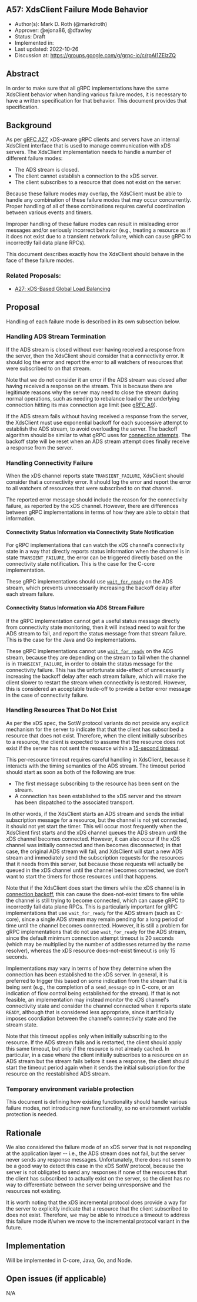 A57: XdsClient Failure Mode Behavior
----
* Author(s): Mark D. Roth (@markdroth)
* Approver: @ejona86, @dfawley
* Status: Draft
* Implemented in: 
* Last updated: 2022-10-26
* Discussion at: https://groups.google.com/g/grpc-io/c/rpAl1ZElzZQ

## Abstract

In order to make sure that all gRPC implementations have the same
XdsClient behavior when handling various failure modes, it is necessary
to have a written specification for that behavior.  This document provides
that specification.

## Background

As per [gRFC A27][A27], xDS-aware gRPC clients and servers have an
internal XdsClient interface that is used to manage communication with
xDS servers.  The XdsClient implementation needs to handle a number of
different failure modes:

- The ADS stream is closed.
- The client cannot establish a connection to the xDS server.
- The client subscribes to a resource that does not exist on the server.

Because these failure modes may overlap, the XdsClient must be able to
handle any combination of these failure modes that may occur concurrently.
Proper handling of all of these combinations requires careful
coordination between various events and timers.

Improper handling of these failure modes can result in misleading error
messages and/or seriously incorrect behavior (e.g., treating a resource
as if it does not exist due to a transient network failure, which can
cause gRPC to incorrectly fail data plane RPCs).

This document describes exactly how the XdsClient should behave in the
face of these failure modes.

### Related Proposals:
* [A27: xDS-Based Global Load Balancing][A27]

[A27]: A27-xds-global-load-balancing.md

## Proposal

Handling of each failure mode is described in its own subsection below.

### Handling ADS Stream Termination

If the ADS stream is closed without ever having received a response from
the server, then the XdsClient should consider that a connectivity
error.  It should log the error and report the error to all watchers of
resources that were subscribed to on that stream.

Note that we do not consider it an error if the ADS stream was closed
after having received a response on the stream.  This is because there
are legitimate reasons why the server may need to close the stream
during normal operations, such as needing to rebalance load or the
underlying connection hitting its max connection age limit (see [gRFC
A9](A9-server-side-conn-mgt.md)).

If the ADS stream fails without having received a response from the
server, the XdsClient must use exponential backoff for each successive
attempt to establish the ADS stream, to avoid overloading the server.
The backoff algorithm should be similar to what gRPC uses for [connection
attempts](https://github.com/grpc/grpc/blob/master/doc/connection-backoff.md).
The backoff state will be reset when an ADS stream attempt does finally
receive a response from the server.

### Handling Connectivity Failure

When the xDS channel reports state `TRANSIENT_FAILURE`, XdsClient should
consider that a connectivity error.  It should log the error and report the
error to all watchers of resources that were subscribed to on that channel.

The reported error message should include the reason for the connectivity
failure, as reported by the xDS channel.  However, there are differences
between gRPC implementations in terms of how they are able to obtain
that information.

#### Connectivity Status Information via Connectivity State Notification

For gRPC implementations that can watch the xDS channel's connectivity state
in a way that directly reports status information when the channel is in
state `TRANSIENT_FAILURE`, the error can be triggered directly based on the
connectivity state notification.  This is the case for the C-core
implementation.

These gRPC implementations should use
[`wait_for_ready`](https://github.com/grpc/grpc/blob/master/doc/wait-for-ready.md)
on the ADS stream, which prevents unnecessarily increasing the backoff
delay after each stream failure.

#### Connectivity Status Information via ADS Stream Failure

If the gRPC implementation cannot get a useful status message directly
from connectivity state monitoring, then it will instead need to wait for
the ADS stream to fail, and report the status message from that stream
failure.  This is the case for the Java and Go implementations.

These gRPC implementations cannot use
[`wait_for_ready`](https://github.com/grpc/grpc/blob/master/doc/wait-for-ready.md)
on the ADS stream, because they are depending on the stream to fail when
the channel is in `TRANSIENT_FAILURE`, in order to obtain the status
message for the connectivity failure.  This has the unfortunate
side-effect of unnecessarily increasing the backoff delay after each
stream failure, which will make the client slower to restart the stream
when connectivity is restored.  However, this is considered an
acceptable trade-off to provide a better error message in the case of
connectivity failure.

### Handling Resources That Do Not Exist

As per the xDS spec, the SotW protocol variants do not provide any
explicit mechanism for the server to indicate that that the client has
subscribed a resource that does not exist.  Therefore, when the client
initially subscribes to a resource, the client is expected to assume that
the resource does not exist if the server has not sent the resource within
a [15-second
timeout](https://www.envoyproxy.io/docs/envoy/latest/api-docs/xds_protocol#knowing-when-a-requested-resource-does-not-exist).

This per-resource timeout requires careful handling in XdsClient, because
it interacts with the timing semantics of the ADS stream.  The timeout
period should start as soon as both of the following are true:

- The first message subscribing to the resource has been sent on the stream.
- A connection has been established to the xDS server and the stream has
  been dispatched to the associated transport.

In other words, if the XdsClient starts an ADS stream and sends the initial
subscription message for a resource, but the channel is not yet connected,
it should not yet start the timer.  This will occur most frequently when the
XdsClient first starts and the xDS channel queues the ADS stream
until the xDS channel becomes connected.  However, it can also occur if
the xDS channel was initially connected and then becomes disconnected; in
that case, the original ADS stream will fail, and XdsClient will start a
new ADS stream and immediately send the subscription requests for the
resources that it needs from this server, but because those requests will
actually be queued in the xDS channel until the channel becomes connected,
we don't want to start the timers for those resources until that happens.

Note that if the XdsClient does start the
timers while the xDS channel is in [connection
backoff](https://github.com/grpc/grpc/blob/master/doc/connection-backoff.md),
this can cause the does-not-exist timers to fire while the channel is
still trying to become connected, which can cause gRPC to incorrectly fail
data plane RPCs.  This is particularly important for gRPC implementations
that use `wait_for_ready` for the ADS stream (such as C-core), since
a single ADS stream may remain pending for a long period of time until
the channel becomes connected.  However, it is still a problem for gRPC
implementations that do not use `wait_for_ready` for the ADS stream, since
the default minimum connection attempt timeout is 20 seconds (which may
be multiplied by the number of addresses returned by the name resolver),
whereas the xDS resource does-not-exist timeout is only 15 seconds.

Implementations may vary in terms of how they determine when the
connection has been established to the xDS server.  In general, it is
preferred to trigger this based on some indication from the stream that
it is being sent (e.g., the completion of a `send_message` op in C-core,
or an indication of flow control being established for the stream).
If that is not feasible, an implementation may instead monitor the xDS
channel's connectivity state and consider the channel connected when it
reports state `READY`, although that is considered less appropriate,
since it artificially imposes coordiation between the channel's
connectivity state and the stream state.

Note that this timeout applies only when initially subscribing to the
resource.  If the ADS stream fails and is restarted, the client should
apply this same timeout, but only if the resource is not already cached.
In particular, in a case where the client initially subscribes to a
resource on an ADS stream but the stream fails before it sees a response,
the client should start the timeout period again when it sends the
initial subscription for the resource on the reestablished ADS stream.

### Temporary environment variable protection

This document is defining how existing functionality should handle
various failure modes, not introducing new functionality, so no environment
variable protection is needed.

## Rationale

We also considered the failure mode of an xDS server that is not
responding at the application layer -- i.e., the ADS stream does not
fail, but the server never sends any response messages.  Unfortunately,
there does not seem to be a good way to detect this case in the xDS SotW
protocol, because the server is not obligated to send any responses if
none of the resources that the client has subscribed to actually exist
on the server, so the client has no way to differentiate between the
server being unresponsive and the resources not existing.

It is worth noting that the xDS incremental protocol does provide a way
for the server to explicitly indicate that a resource that the client
subscribed to does not exist.  Therefore, we may be able to introduce a
timeout to address this failure mode if/when we move to the incremental
protocol variant in the future.

## Implementation

Will be implemented in C-core, Java, Go, and Node.

## Open issues (if applicable)

N/A
